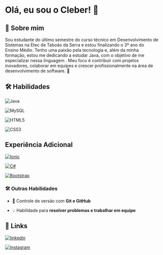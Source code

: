 


# Olá, eu sou o Cleber! 👋


## 🚀 Sobre mim
 Sou estudante do último semestre do curso técnico em Desenvolvimento de Sistemas na Etec de Taboão da Serra e estou finalizando o 3º ano do Ensino Médio. Tenho uma paixão pela tecnologia e, além da minha formação, estou me dedicando a estudar Java, com o objetivo de me especializar nessa linguagem .  Meu foco é contribuir com projetos inovadores, colaborar em equipes e crescer profissionalmente na área de desenvolvimento de software. 🚀


## 🛠 Habilidades

![Java](https://img.shields.io/badge/Java-ED8B00?style=for-the-badge&logo=java&logoColor=white)


![MySQL](https://img.shields.io/badge/MySQL-4479A1?style=for-the-badge&logo=mysql&logoColor=white)

![HTML5](https://img.shields.io/badge/HTML5-E34F26?style=for-the-badge&logo=html5&logoColor=white)

![CSS3](https://img.shields.io/badge/CSS3-1572B6?style=for-the-badge&logo=css3&logoColor=white)

## Experiência Adicional

[![Ionic](https://img.shields.io/badge/Ionic-3880FF?style=for-the-badge&logo=ionic&logoColor=white)](https://ionicframework.com/)

[![C#](https://img.shields.io/badge/CSharp-239120?style=for-the-badge&logo=c-sharp&logoColor=white)](https://learn.microsoft.com/dotnet/csharp/)

[![Bootstrap](https://img.shields.io/badge/Bootstrap-563D7C?style=for-the-badge&logo=bootstrap&logoColor=white)](https://getbootstrap.com/)




### 🛠 Outras Habilidades  
- 📌 Controle de versão com **Git e GitHub**  
 
- 💡 Habilidade para **resolver problemas e trabalhar em equipe**  




## 🔗 Links

[![linkedin](https://img.shields.io/badge/linkedin-0A66C2?style=for-the-badge&logo=linkedin&logoColor=white)](https://www.linkedin.com/in/cleber-jesus/)

[![Instagram](https://img.shields.io/badge/Instagram-E4405F?style=for-the-badge&logo=instagram&logoColor=white)](https://www.instagram.com/clsilvaj/)



